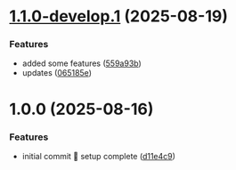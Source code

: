 # [1.1.0-develop.1](https://github.com/ajkirwan1/icare-components/compare/v1.0.0...v1.1.0-develop.1) (2025-08-19)


### Features

* added some features ([559a93b](https://github.com/ajkirwan1/icare-components/commit/559a93b351608735d4081913328a8c9e39ee68a5))
* updates ([065185e](https://github.com/ajkirwan1/icare-components/commit/065185e1123fe2294fd8a0c096d844b4bd4d56d1))

# 1.0.0 (2025-08-16)


### Features

* initial commit 🎉 setup complete ([d11e4c9](https://github.com/ajkirwan1/icare-components/commit/d11e4c92e3f7e1de2fc48cc9823945d3ca21d9c7))
